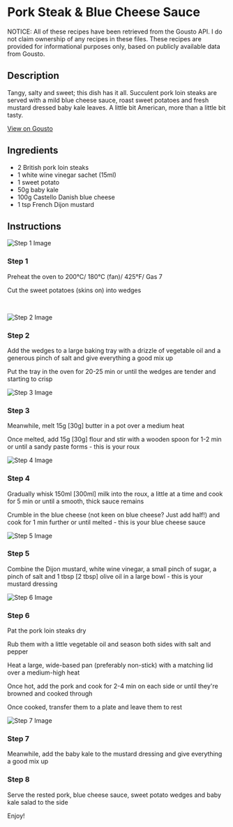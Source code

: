 # Pork Steak & Blue Cheese Sauce 

NOTICE: All of these recipes have been retrieved from the Gousto API. I do not claim ownership of any recipes in these files. These recipes are provided for informational purposes only, based on publicly available data from Gousto.

## Description

Tangy, salty and sweet; this dish has it all. Succulent pork loin steaks are served with a mild blue cheese sauce, roast sweet potatoes and fresh mustard dressed baby kale leaves. A little bit American, more than a little bit tasty. 

[View on Gousto](https://www.gousto.co.uk/recipes/cookbook/pork-steak-blue-cheese-sauce)

## Ingredients

- 2 British pork loin steaks
- 1 white wine vinegar sachet (15ml)
- 1 sweet potato
- 50g baby kale
- 100g Castello Danish blue cheese
- 1 tsp French Dijon mustard

## Instructions

![Step 1 Image](https://production-media.gousto.co.uk/cms/recipe-step-image/1119.-step-1-x200.jpg)

### Step 1

Preheat the oven to 200&deg;C/ 180&deg;C (fan)/ 425&deg;F/ Gas 7


Cut the sweet potatoes (skins on) into wedges


&nbsp;

![Step 2 Image](https://production-media.gousto.co.uk/cms/recipe-step-image/1119.-step-2-x200.jpg)

### Step 2

Add the wedges to a large baking tray with a drizzle of vegetable oil and a generous pinch of salt and give everything a good mix up


Put the tray in the oven for 20-25 min or until the wedges are tender and starting to crisp

![Step 3 Image](https://production-media.gousto.co.uk/cms/recipe-step-image/1119.-step-3-x200.jpg)

### Step 3

Meanwhile, melt 15g <span class="text-danger">[30g]</span> butter in a pot over a medium heat


Once melted, add 15g <span class="text-danger">[30g]</span> flour and stir with a wooden spoon for 1-2 min or until a sandy paste forms - this is your roux

![Step 4 Image](https://production-media.gousto.co.uk/cms/recipe-step-image/1119.-step-4-x200.jpg)

### Step 4

Gradually whisk 150ml <span class="text-danger">[300ml]</span> milk into the roux, a little at a time and cook for 5 min or until a smooth, thick sauce remains


Crumble in the blue cheese (not keen on blue cheese? Just add half!) and cook for 1 min further or until melted - this is your blue cheese sauce

![Step 5 Image](https://production-media.gousto.co.uk/cms/recipe-step-image/1119.-step-5-x200.jpg)

### Step 5

Combine the&nbsp;Dijon mustard, white wine vinegar, a small pinch of&nbsp;sugar, a pinch of salt and 1 tbsp<span class="text-danger"> [2 tbsp]</span> olive oil in a large bowl - this is your mustard dressing

![Step 6 Image](https://production-media.gousto.co.uk/cms/recipe-step-image/1119.-step-6-x200.jpg)

### Step 6

Pat the pork loin steaks dry


Rub them with a little vegetable oil and season both sides with salt and pepper


Heat a large, wide-based pan (preferably non-stick) with a matching lid over a medium-high heat


Once hot, add the&nbsp;pork&nbsp;and cook for 2-4 min on each side or until they're browned and cooked through


Once cooked, transfer them to a plate and leave them to rest&nbsp;

![Step 7 Image](https://production-media.gousto.co.uk/cms/recipe-step-image/1119.-step-7-x200.jpg)

### Step 7

Meanwhile, add the baby kale&nbsp;to the&nbsp;mustard dressing&nbsp;and give everything a good mix up&nbsp;

### Step 8

Serve the rested&nbsp;pork,&nbsp;blue cheese sauce,&nbsp;sweet potato wedges and baby kale salad to the side


Enjoy!

